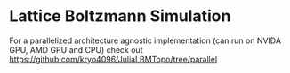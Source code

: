 # Lattice Boltzmann Simulation

For a parallelized architecture agnostic implementation (can run on NVIDA GPU, AMD GPU and CPU) check out https://github.com/kryo4096/JuliaLBMTopo/tree/parallel



